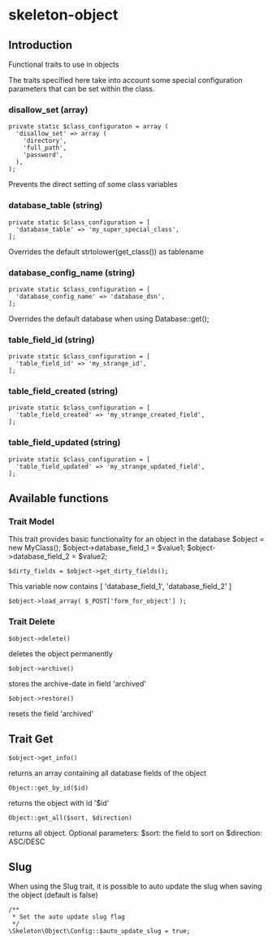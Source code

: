# skeleton-object

## Introduction

Functional traits to use in objects

The traits specified here take into account some special configuration parameters that can be set within the class.

### disallow_set (array)

    private static $class_configuraton = array (
      'disallow_set' => array (
        'directory',
        'full_path',
        'password',
      ),
    );

  Prevents the direct setting of some class variables

###  database_table (string)

    private static $class_configuration = [
      'database_table' => 'my_super_special_class',
    ];

  Overrides the default strtolower(get_class()) as tablename

###  database_config_name (string)

    private static $class_configuration = [
      'database_config_name' => 'database_dsn',
	];

  Overrides the default database when using Database::get();

###  table_field_id (string)

	private static $class_configuration = [
	  'table_field_id' => 'my_strange_id',
	];

###  table_field_created (string)

	private static $class_configuration = [
	  'table_field_created' => 'my_strange_created_field',
	];

###  table_field_updated (string)

	private static $class_configuration = [
	  'table_field_updated' => 'my_strange_updated_field',
	];


## Available functions

### Trait Model
  This trait provides basic functionality for an object in the database
    $object = new MyClass();
    $object->database_field_1 = $value1;
    $object->database_field_2 = $value2;

    $dirty_fields = $object->get_dirty_fields();
  This variable now contains [ 'database_field_1', 'database_field_2' ]

    $object->load_array( $_POST['form_for_object'] );

### Trait Delete

    $object->delete()

  deletes the object permanently

    $object->archive()

  stores the archive-date in field 'archived'

    $object->restore()

  resets the field 'archived'

## Trait Get

    $object->get_info()

  returns an array containing all database fields of the object

    Object::get_by_id($id)

  returns the object with id '$id'

    Object::get_all($sort, $direction)

  returns all object.
  Optional parameters:
    $sort: the field to sort on
    $direction: ASC/DESC


## Slug

When using the Slug trait, it is possible to auto update the slug when saving the object (default is false)

    /**
     * Set the auto update slug flag
     */
    \Skeleton\Object\Config::$auto_update_slug = true;
